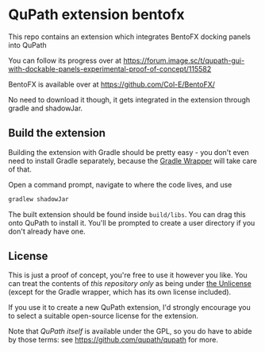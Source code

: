 # QuPath extension bentofx

This repo contains an extension which integrates BentoFX docking panels into QuPath

You can follow its progress over at https://forum.image.sc/t/qupath-gui-with-dockable-panels-experimental-proof-of-concept/115582

BentoFX is available over at https://github.com/Col-E/BentoFX/

No need to download it though, it gets integrated in the extension through gradle and shadowJar.

## Build the extension

Building the extension with Gradle should be pretty easy - you don't even need to install Gradle separately, because the 
[Gradle Wrapper](https://docs.gradle.org/current/userguide/gradle_wrapper.html) will take care of that.

Open a command prompt, navigate to where the code lives, and use
```bash
gradlew shadowJar
```

The built extension should be found inside `build/libs`.
You can drag this onto QuPath to install it.
You'll be prompted to create a user directory if you don't already have one.

## License

This is just a proof of concept, you're free to use it however you like.
You can treat the contents of *this repository only* as being under [the Unlicense](https://unlicense.org) (except for the Gradle wrapper, which has its own license included).

If you use it to create a new QuPath extension, I'd strongly encourage you to select a suitable open-source license for the extension.

Note that *QuPath itself* is available under the GPL, so you do have to abide by those terms: see https://github.com/qupath/qupath for more.
